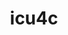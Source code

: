 ---
title: "icu4c"
layout: cache
categories: [package, develop-2024-11-24]
meta: {"versions": ["74.2"], "compilers": ["gcc@=11.1.0", "gcc@=11.4.0", "gcc@=12.4.0", "gcc@=13.2.0", "gcc@=7.3.1", "gcc@=7.5.0", "gcc@=9.4.0", "oneapi@=2024.2.1"], "oss": ["amzn2", "ubuntu18.04", "ubuntu20.04", "ubuntu22.04", "ubuntu24.04"], "platforms": ["linux"], "targets": ["aarch64", "neoverse_n1", "neoverse_v1", "neoverse_v2", "ppc64le", "x86_64_v3", "x86_64_v4"], "stacks": ["aws-isc", "aws-isc-aarch64", "aws-pcluster-neoverse_v1", "aws-pcluster-x86_64_v4", "build_systems", "data-vis-sdk", "e4s", "e4s-neoverse-v2", "e4s-neoverse_v1", "e4s-oneapi", "e4s-power", "e4s-rocm-external", "ml-linux-x86_64-rocm", "root"], "num_specs": 29, "num_specs_by_stack": {"aws-isc-aarch64": 2, "root": 29, "aws-pcluster-neoverse_v1": 2, "aws-pcluster-x86_64_v4": 2, "aws-isc": 1, "build_systems": 1, "e4s-power": 3, "data-vis-sdk": 1, "e4s-neoverse_v1": 3, "e4s-neoverse-v2": 3, "e4s": 5, "e4s-rocm-external": 1, "e4s-oneapi": 5, "ml-linux-x86_64-rocm": 1}}
spec_details: [{"hash": "5s2f2r7d2duh5mol4zkg3c7rfkjuab42", "compiler": "gcc@=7.3.1", "versions": ["74.2"], "os": "amzn2", "platform": "linux", "target": "aarch64", "variants": ["build_system=autotools", "cxxstd=11"], "stacks": ["aws-isc-aarch64", "root"], "size": "-", "tarball": "https://binaries.spack.io/develop-2024-11-24/build_cache/linux-amzn2-aarch64/gcc-7.3.1/icu4c-74.2/linux-amzn2-aarch64-gcc-7.3.1-icu4c-74.2-5s2f2r7d2duh5mol4zkg3c7rfkjuab42.spack"}, {"hash": "qok3nkljdghgm6ag3ysboctgnnq25bwa", "compiler": "gcc@=12.4.0", "versions": ["74.2"], "os": "amzn2", "platform": "linux", "target": "neoverse_n1", "variants": ["build_system=autotools", "cxxstd=11"], "stacks": ["root", "aws-pcluster-neoverse_v1"], "size": "-", "tarball": "https://binaries.spack.io/develop-2024-11-24/build_cache/linux-amzn2-neoverse_n1/gcc-12.4.0/icu4c-74.2/linux-amzn2-neoverse_n1-gcc-12.4.0-icu4c-74.2-qok3nkljdghgm6ag3ysboctgnnq25bwa.spack"}, {"hash": "7nf6746dnztht7j2bzqzybc56skbbtju", "compiler": "gcc@=7.3.1", "versions": ["74.2"], "os": "amzn2", "platform": "linux", "target": "neoverse_n1", "variants": ["build_system=autotools", "cxxstd=11"], "stacks": ["aws-isc-aarch64", "root"], "size": "-", "tarball": "https://binaries.spack.io/develop-2024-11-24/build_cache/linux-amzn2-neoverse_n1/gcc-7.3.1/icu4c-74.2/linux-amzn2-neoverse_n1-gcc-7.3.1-icu4c-74.2-7nf6746dnztht7j2bzqzybc56skbbtju.spack"}, {"hash": "pgls3caypfd4njok65uo4ajrlafpqix3", "compiler": "gcc@=12.4.0", "versions": ["74.2"], "os": "amzn2", "platform": "linux", "target": "neoverse_v1", "variants": ["build_system=autotools", "cxxstd=11"], "stacks": ["root", "aws-pcluster-neoverse_v1"], "size": "-", "tarball": "https://binaries.spack.io/develop-2024-11-24/build_cache/linux-amzn2-neoverse_v1/gcc-12.4.0/icu4c-74.2/linux-amzn2-neoverse_v1-gcc-12.4.0-icu4c-74.2-pgls3caypfd4njok65uo4ajrlafpqix3.spack"}, {"hash": "tw6io2iqzn72263jadeundtvuydqijit", "compiler": "gcc@=12.4.0", "versions": ["74.2"], "os": "amzn2", "platform": "linux", "target": "x86_64_v3", "variants": ["build_system=autotools", "cxxstd=11"], "stacks": ["aws-pcluster-x86_64_v4", "root"], "size": "-", "tarball": "https://binaries.spack.io/develop-2024-11-24/build_cache/linux-amzn2-x86_64_v3/gcc-12.4.0/icu4c-74.2/linux-amzn2-x86_64_v3-gcc-12.4.0-icu4c-74.2-tw6io2iqzn72263jadeundtvuydqijit.spack"}, {"hash": "nhee33e52evpzvudkbqzgdwjpnboiavg", "compiler": "gcc@=7.3.1", "versions": ["74.2"], "os": "amzn2", "platform": "linux", "target": "x86_64_v3", "variants": ["build_system=autotools", "cxxstd=11"], "stacks": ["aws-isc", "root"], "size": "-", "tarball": "https://binaries.spack.io/develop-2024-11-24/build_cache/linux-amzn2-x86_64_v3/gcc-7.3.1/icu4c-74.2/linux-amzn2-x86_64_v3-gcc-7.3.1-icu4c-74.2-nhee33e52evpzvudkbqzgdwjpnboiavg.spack"}, {"hash": "2xwip7gsirzfrn2owh2iwslkui7rqxla", "compiler": "gcc@=12.4.0", "versions": ["74.2"], "os": "amzn2", "platform": "linux", "target": "x86_64_v4", "variants": ["build_system=autotools", "cxxstd=11"], "stacks": ["aws-pcluster-x86_64_v4", "root"], "size": "-", "tarball": "https://binaries.spack.io/develop-2024-11-24/build_cache/linux-amzn2-x86_64_v4/gcc-12.4.0/icu4c-74.2/linux-amzn2-x86_64_v4-gcc-12.4.0-icu4c-74.2-2xwip7gsirzfrn2owh2iwslkui7rqxla.spack"}, {"hash": "muqrg2mn5xwhjgw7zna45ivzhat5dkrt", "compiler": "gcc@=7.5.0", "versions": ["74.2"], "os": "ubuntu18.04", "platform": "linux", "target": "x86_64_v3", "variants": ["build_system=autotools", "cxxstd=11"], "stacks": ["root", "build_systems"], "size": "-", "tarball": "https://binaries.spack.io/develop-2024-11-24/build_cache/linux-ubuntu18.04-x86_64_v3/gcc-7.5.0/icu4c-74.2/linux-ubuntu18.04-x86_64_v3-gcc-7.5.0-icu4c-74.2-muqrg2mn5xwhjgw7zna45ivzhat5dkrt.spack"}, {"hash": "kleypnshhk4j56zd6zxzwlyugkizq4bs", "compiler": "gcc@=9.4.0", "versions": ["74.2"], "os": "ubuntu20.04", "platform": "linux", "target": "ppc64le", "variants": ["build_system=autotools", "cxxstd=17"], "stacks": ["root", "e4s-power"], "size": "-", "tarball": "https://binaries.spack.io/develop-2024-11-24/build_cache/linux-ubuntu20.04-ppc64le/gcc-9.4.0/icu4c-74.2/linux-ubuntu20.04-ppc64le-gcc-9.4.0-icu4c-74.2-kleypnshhk4j56zd6zxzwlyugkizq4bs.spack"}, {"hash": "q76zlbjeytmdmx2zme5za7tqof7h4opf", "compiler": "gcc@=9.4.0", "versions": ["74.2"], "os": "ubuntu20.04", "platform": "linux", "target": "ppc64le", "variants": ["build_system=autotools", "cxxstd=11"], "stacks": ["root", "e4s-power"], "size": "-", "tarball": "https://binaries.spack.io/develop-2024-11-24/build_cache/linux-ubuntu20.04-ppc64le/gcc-9.4.0/icu4c-74.2/linux-ubuntu20.04-ppc64le-gcc-9.4.0-icu4c-74.2-q76zlbjeytmdmx2zme5za7tqof7h4opf.spack"}, {"hash": "tzaquwuwfavom77lrm2b6q2go5roy4ym", "compiler": "gcc@=9.4.0", "versions": ["74.2"], "os": "ubuntu20.04", "platform": "linux", "target": "ppc64le", "variants": ["build_system=autotools", "cxxstd=11"], "stacks": ["root", "e4s-power"], "size": "-", "tarball": "https://binaries.spack.io/develop-2024-11-24/build_cache/linux-ubuntu20.04-ppc64le/gcc-9.4.0/icu4c-74.2/linux-ubuntu20.04-ppc64le-gcc-9.4.0-icu4c-74.2-tzaquwuwfavom77lrm2b6q2go5roy4ym.spack"}, {"hash": "ywhu6lhysysbo7lbro43mskxwdh2cvdo", "compiler": "gcc@=11.1.0", "versions": ["74.2"], "os": "ubuntu20.04", "platform": "linux", "target": "x86_64_v3", "variants": ["build_system=autotools", "cxxstd=11"], "stacks": ["root", "data-vis-sdk"], "size": "-", "tarball": "https://binaries.spack.io/develop-2024-11-24/build_cache/linux-ubuntu20.04-x86_64_v3/gcc-11.1.0/icu4c-74.2/linux-ubuntu20.04-x86_64_v3-gcc-11.1.0-icu4c-74.2-ywhu6lhysysbo7lbro43mskxwdh2cvdo.spack"}, {"hash": "63henwatrc63f2bcdh3um3lq6ln3ddh4", "compiler": "gcc@=11.4.0", "versions": ["74.2"], "os": "ubuntu22.04", "platform": "linux", "target": "neoverse_v1", "variants": ["build_system=autotools", "cxxstd=11"], "stacks": ["root", "e4s-neoverse_v1"], "size": "-", "tarball": "https://binaries.spack.io/develop-2024-11-24/build_cache/linux-ubuntu22.04-neoverse_v1/gcc-11.4.0/icu4c-74.2/linux-ubuntu22.04-neoverse_v1-gcc-11.4.0-icu4c-74.2-63henwatrc63f2bcdh3um3lq6ln3ddh4.spack"}, {"hash": "kaqhozxwfi3jsentxtzylxd4ehcaud5s", "compiler": "gcc@=11.4.0", "versions": ["74.2"], "os": "ubuntu22.04", "platform": "linux", "target": "neoverse_v1", "variants": ["build_system=autotools", "cxxstd=17"], "stacks": ["root", "e4s-neoverse_v1"], "size": "-", "tarball": "https://binaries.spack.io/develop-2024-11-24/build_cache/linux-ubuntu22.04-neoverse_v1/gcc-11.4.0/icu4c-74.2/linux-ubuntu22.04-neoverse_v1-gcc-11.4.0-icu4c-74.2-kaqhozxwfi3jsentxtzylxd4ehcaud5s.spack"}, {"hash": "hokptdqwek5etrj5ql3ndgst4h3726x4", "compiler": "gcc@=11.4.0", "versions": ["74.2"], "os": "ubuntu22.04", "platform": "linux", "target": "neoverse_v1", "variants": ["build_system=autotools", "cxxstd=11"], "stacks": ["root", "e4s-neoverse_v1"], "size": "-", "tarball": "https://binaries.spack.io/develop-2024-11-24/build_cache/linux-ubuntu22.04-neoverse_v1/gcc-11.4.0/icu4c-74.2/linux-ubuntu22.04-neoverse_v1-gcc-11.4.0-icu4c-74.2-hokptdqwek5etrj5ql3ndgst4h3726x4.spack"}, {"hash": "npynsmkv5kxubohbydfu5y6rtkdtlguu", "compiler": "gcc@=11.4.0", "versions": ["74.2"], "os": "ubuntu22.04", "platform": "linux", "target": "neoverse_v2", "variants": ["build_system=autotools", "cxxstd=11"], "stacks": ["root", "e4s-neoverse-v2"], "size": "-", "tarball": "https://binaries.spack.io/develop-2024-11-24/build_cache/linux-ubuntu22.04-neoverse_v2/gcc-11.4.0/icu4c-74.2/linux-ubuntu22.04-neoverse_v2-gcc-11.4.0-icu4c-74.2-npynsmkv5kxubohbydfu5y6rtkdtlguu.spack"}, {"hash": "d56b7zsxhxnyi4gegco6k3kbdbrpqond", "compiler": "gcc@=11.4.0", "versions": ["74.2"], "os": "ubuntu22.04", "platform": "linux", "target": "neoverse_v2", "variants": ["build_system=autotools", "cxxstd=17"], "stacks": ["root", "e4s-neoverse-v2"], "size": "-", "tarball": "https://binaries.spack.io/develop-2024-11-24/build_cache/linux-ubuntu22.04-neoverse_v2/gcc-11.4.0/icu4c-74.2/linux-ubuntu22.04-neoverse_v2-gcc-11.4.0-icu4c-74.2-d56b7zsxhxnyi4gegco6k3kbdbrpqond.spack"}, {"hash": "ygjzowul2d6opupp7udnbi6auqnve7hv", "compiler": "gcc@=11.4.0", "versions": ["74.2"], "os": "ubuntu22.04", "platform": "linux", "target": "neoverse_v2", "variants": ["build_system=autotools", "cxxstd=11"], "stacks": ["root", "e4s-neoverse-v2"], "size": "-", "tarball": "https://binaries.spack.io/develop-2024-11-24/build_cache/linux-ubuntu22.04-neoverse_v2/gcc-11.4.0/icu4c-74.2/linux-ubuntu22.04-neoverse_v2-gcc-11.4.0-icu4c-74.2-ygjzowul2d6opupp7udnbi6auqnve7hv.spack"}, {"hash": "i64u522badccmrcs2ha5mcsks72o2whb", "compiler": "gcc@=11.4.0", "versions": ["74.2"], "os": "ubuntu22.04", "platform": "linux", "target": "x86_64_v3", "variants": ["build_system=autotools", "cxxstd=17"], "stacks": ["root", "e4s"], "size": "-", "tarball": "https://binaries.spack.io/develop-2024-11-24/build_cache/linux-ubuntu22.04-x86_64_v3/gcc-11.4.0/icu4c-74.2/linux-ubuntu22.04-x86_64_v3-gcc-11.4.0-icu4c-74.2-i64u522badccmrcs2ha5mcsks72o2whb.spack"}, {"hash": "zzjwwtcgiayirqxd4wpbwwkkibualwzl", "compiler": "gcc@=11.4.0", "versions": ["74.2"], "os": "ubuntu22.04", "platform": "linux", "target": "x86_64_v3", "variants": ["build_system=autotools", "cxxstd=11"], "stacks": ["root", "e4s"], "size": "-", "tarball": "https://binaries.spack.io/develop-2024-11-24/build_cache/linux-ubuntu22.04-x86_64_v3/gcc-11.4.0/icu4c-74.2/linux-ubuntu22.04-x86_64_v3-gcc-11.4.0-icu4c-74.2-zzjwwtcgiayirqxd4wpbwwkkibualwzl.spack"}, {"hash": "3qhrzo2pevhfqquq5bltyaa7altq4shb", "compiler": "gcc@=11.4.0", "versions": ["74.2"], "os": "ubuntu22.04", "platform": "linux", "target": "x86_64_v3", "variants": ["build_system=autotools", "cxxstd=11"], "stacks": ["root", "e4s"], "size": "-", "tarball": "https://binaries.spack.io/develop-2024-11-24/build_cache/linux-ubuntu22.04-x86_64_v3/gcc-11.4.0/icu4c-74.2/linux-ubuntu22.04-x86_64_v3-gcc-11.4.0-icu4c-74.2-3qhrzo2pevhfqquq5bltyaa7altq4shb.spack"}, {"hash": "lrwtm2f4advrlvi6x3gjawy2aaxqiuu2", "compiler": "gcc@=11.4.0", "versions": ["74.2"], "os": "ubuntu22.04", "platform": "linux", "target": "x86_64_v3", "variants": ["build_system=autotools", "cxxstd=17"], "stacks": ["root", "e4s"], "size": "-", "tarball": "https://binaries.spack.io/develop-2024-11-24/build_cache/linux-ubuntu22.04-x86_64_v3/gcc-11.4.0/icu4c-74.2/linux-ubuntu22.04-x86_64_v3-gcc-11.4.0-icu4c-74.2-lrwtm2f4advrlvi6x3gjawy2aaxqiuu2.spack"}, {"hash": "gnyhqvesmif6vjmkmymbu23nkhexu5ee", "compiler": "gcc@=11.4.0", "versions": ["74.2"], "os": "ubuntu22.04", "platform": "linux", "target": "x86_64_v3", "variants": ["build_system=autotools", "cxxstd=17"], "stacks": ["e4s-rocm-external", "root", "e4s"], "size": "-", "tarball": "https://binaries.spack.io/develop-2024-11-24/build_cache/linux-ubuntu22.04-x86_64_v3/gcc-11.4.0/icu4c-74.2/linux-ubuntu22.04-x86_64_v3-gcc-11.4.0-icu4c-74.2-gnyhqvesmif6vjmkmymbu23nkhexu5ee.spack"}, {"hash": "j7e4ojepx6wdlhqslrxpkipljeua5hji", "compiler": "oneapi@=2024.2.1", "versions": ["74.2"], "os": "ubuntu22.04", "platform": "linux", "target": "x86_64_v3", "variants": ["build_system=autotools", "cxxstd=17"], "stacks": ["e4s-oneapi", "root"], "size": "-", "tarball": "https://binaries.spack.io/develop-2024-11-24/build_cache/linux-ubuntu22.04-x86_64_v3/oneapi-2024.2.1/icu4c-74.2/linux-ubuntu22.04-x86_64_v3-oneapi-2024.2.1-icu4c-74.2-j7e4ojepx6wdlhqslrxpkipljeua5hji.spack"}, {"hash": "xg2qrvyo2aizpgvs3chdajpiglfkfped", "compiler": "oneapi@=2024.2.1", "versions": ["74.2"], "os": "ubuntu22.04", "platform": "linux", "target": "x86_64_v3", "variants": ["build_system=autotools", "cxxstd=11"], "stacks": ["e4s-oneapi", "root"], "size": "-", "tarball": "https://binaries.spack.io/develop-2024-11-24/build_cache/linux-ubuntu22.04-x86_64_v3/oneapi-2024.2.1/icu4c-74.2/linux-ubuntu22.04-x86_64_v3-oneapi-2024.2.1-icu4c-74.2-xg2qrvyo2aizpgvs3chdajpiglfkfped.spack"}, {"hash": "55ifrxgnjdi23iwznmegxxgd7d6obg3m", "compiler": "oneapi@=2024.2.1", "versions": ["74.2"], "os": "ubuntu22.04", "platform": "linux", "target": "x86_64_v3", "variants": ["build_system=autotools", "cxxstd=17"], "stacks": ["e4s-oneapi", "root"], "size": "-", "tarball": "https://binaries.spack.io/develop-2024-11-24/build_cache/linux-ubuntu22.04-x86_64_v3/oneapi-2024.2.1/icu4c-74.2/linux-ubuntu22.04-x86_64_v3-oneapi-2024.2.1-icu4c-74.2-55ifrxgnjdi23iwznmegxxgd7d6obg3m.spack"}, {"hash": "a3x54bh6ljweaiqjnknsryfidfwyhbqg", "compiler": "oneapi@=2024.2.1", "versions": ["74.2"], "os": "ubuntu22.04", "platform": "linux", "target": "x86_64_v3", "variants": ["build_system=autotools", "cxxstd=11"], "stacks": ["e4s-oneapi", "root"], "size": "-", "tarball": "https://binaries.spack.io/develop-2024-11-24/build_cache/linux-ubuntu22.04-x86_64_v3/oneapi-2024.2.1/icu4c-74.2/linux-ubuntu22.04-x86_64_v3-oneapi-2024.2.1-icu4c-74.2-a3x54bh6ljweaiqjnknsryfidfwyhbqg.spack"}, {"hash": "eilybbcpksbwqlcsgoqhlq35x5uil53u", "compiler": "oneapi@=2024.2.1", "versions": ["74.2"], "os": "ubuntu22.04", "platform": "linux", "target": "x86_64_v3", "variants": ["build_system=autotools", "cxxstd=11"], "stacks": ["e4s-oneapi", "root"], "size": "-", "tarball": "https://binaries.spack.io/develop-2024-11-24/build_cache/linux-ubuntu22.04-x86_64_v3/oneapi-2024.2.1/icu4c-74.2/linux-ubuntu22.04-x86_64_v3-oneapi-2024.2.1-icu4c-74.2-eilybbcpksbwqlcsgoqhlq35x5uil53u.spack"}, {"hash": "xdn52bbguswqu3bdltqqezuucgazghht", "compiler": "gcc@=13.2.0", "versions": ["74.2"], "os": "ubuntu24.04", "platform": "linux", "target": "x86_64_v3", "variants": ["build_system=autotools", "cxxstd=11"], "stacks": ["ml-linux-x86_64-rocm", "root"], "size": "-", "tarball": "https://binaries.spack.io/develop-2024-11-24/build_cache/linux-ubuntu24.04-x86_64_v3/gcc-13.2.0/icu4c-74.2/linux-ubuntu24.04-x86_64_v3-gcc-13.2.0-icu4c-74.2-xdn52bbguswqu3bdltqqezuucgazghht.spack"}]
---
